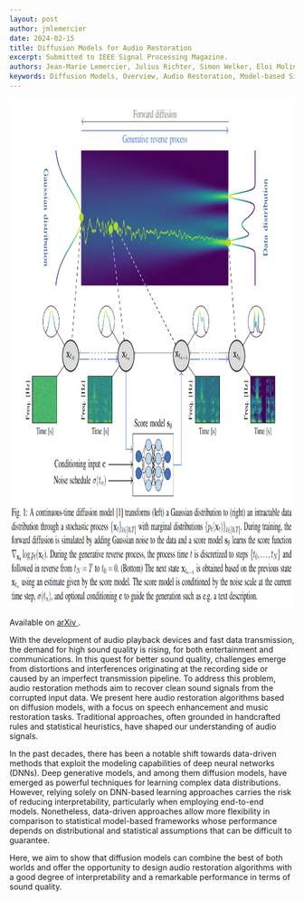 ```yaml
---
layout: post
author: jmlemercier
date: 2024-02-15
title: Diffusion Models for Audio Restoration
excerpt: Submitted to IEEE Signal Processing Magazine.
authors: Jean-Marie Lemercier, Julius Richter, Simon Welker, Eloi Moliner, Vesa Välimäki, Timo Gerkmann
keywords: Diffusion Models, Overview, Audio Restoration, Model-based Signal Processing
---
```


<div class="post-image">
<img src="/assets/spm2024/spm2024.png" height="900px">
</div>

<div class="links">
<p>
Available on <a href="https://arxiv.org/abs/2402.09821"> arXiv </a>.
</p>
</div>

<div class="abstract">
<p>
With the development of audio playback devices and fast data transmission, the demand for high sound quality is rising, for both entertainment and communications. In this quest for better sound quality, challenges emerge from distortions and interferences originating at the recording side or caused by an imperfect transmission pipeline. To address this problem, audio restoration methods aim to recover clean sound signals from the corrupted input data. We present here audio restoration algorithms based on diffusion models, with a focus on speech enhancement and music restoration tasks. Traditional approaches, often grounded in handcrafted rules and statistical heuristics, have shaped our understanding of audio signals.
</p>
<p>
In the past decades, there has been a notable shift towards data-driven methods that exploit the modeling capabilities of deep neural networks (DNNs). Deep generative models, and among them diffusion models, have emerged as powerful techniques for learning complex data distributions. However, relying solely on DNN-based learning approaches carries the risk of reducing interpretability, particularly when employing end-to-end models. Nonetheless, data-driven approaches allow more flexibility in comparison to statistical model-based frameworks whose performance depends on distributional and statistical assumptions that can be difficult to guarantee.
</p>
<p>
Here, we aim to show that diffusion models can combine the best of both worlds and offer the opportunity to design audio restoration algorithms with a good degree of interpretability and a remarkable performance in terms of sound quality.
</p>
</div>